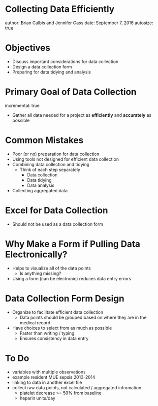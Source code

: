 Collecting Data Efficiently
========================================================
author: Brian Gulbis and Jennifer Gass
date: September 7, 2016
autosize: true

Objectives
========================================================

* Discuss important considerations for data collection
* Design a data collection form
* Preparing for data tidying and analysis

Primary Goal of Data Collection
========================================================
incremental: true

* Gather all data needed for a project as __efficiently__ and __accurately__ as possible

Common Mistakes
========================================================

* Poor (or no) preparation for data collection
* Using tools not designed for efficient data collection
* Combining data collection and tidying
    - Think of each step separately
        + Data collection
        + Data tidying
        + Data analysis
* Collecting aggregated data

Excel for Data Collection
========================================================

* Should not be used as a data collection form

Why Make a Form if Pulling Data Electronically?
========================================================

* Helps to visualize all of the data points
    - Is anything missing?
* Using a form (can be electronic) reduces data entry errors

Data Collection Form Design
========================================================

* Organize to facilitate efficient data collection
    - Data points should be grouped based on where they are in the medical record
* Have choices to select from as much as possible
    - Faster than writing / typing
    - Ensures consistency in data entry

To Do
=============

* variables with multiple observations
* example resident MUE sepsis 2013-2014
* linking to data in another excel file
* collect raw data points, not calculated / aggregated information
    - platelet decrease >= 50% from baseline
    - heparin units/day
